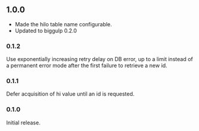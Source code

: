## 1.0.0
* Made the hilo table name configurable.
* Updated to biggulp 0.2.0

### 0.1.2

Use exponentially increasing retry delay on DB error, up to a limit instead of a permanent error mode after the first failure to retrieve a new id.

### 0.1.1

Defer acquisition of hi value until an id is requested.

### 0.1.0

Initial release.
